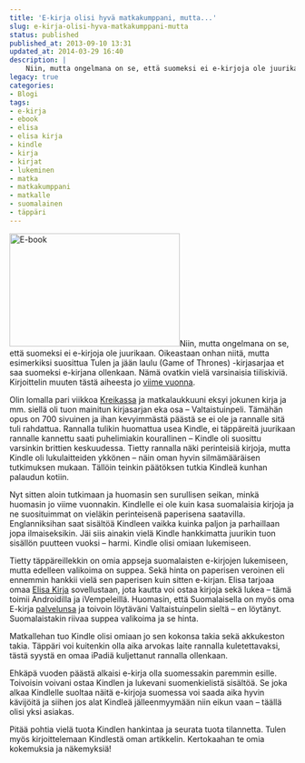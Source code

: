 ```yaml
---
title: 'E-kirja olisi hyvä matkakumppani, mutta...'
slug: e-kirja-olisi-hyva-matkakumppani-mutta
status: published
published_at: 2013-09-10 13:31
updated_at: 2014-03-29 16:40
description: |
    Niin, mutta ongelmana on se, että suomeksi ei e-kirjoja ole juurikaan. Oikeastaan onhan niitä, mutta esimerkiksi suosittua Tulen ja jään laulu (Game of Thrones) -kirjasarjaa et saa suomeksi e-kirjana ollenkaan. Nämä ovatkin vielä varsinaisia tiiliskiviä. Kirjoittelin muuten tästä aiheesta jo viime vuonna. Olin lomalla pari viikkoa Kreikassa ja matkalaukkuuni eksyi jokunen kirja ja mm. siellä… Jatka lukemista E-kirja olisi hyvä matkakumppani, mutta…
legacy: true
categories:
- Blogi
tags:
- e-kirja
- ebook
- elisa
- elisa kirja
- kindle
- kirja
- kirjat
- lukeminen
- matka
- matkakumppani
- matkalle
- suomalainen
- täppäri
---
```


<p><a href="https://cdn.markokaartinen.net/uploads/2012/01/EBook_between_paper_books.jpg"><img loading="lazy" decoding="async" class="alignright size-medium wp-image-2623" alt="E-book" src="https://cdn.markokaartinen.net/uploads/2012/01/EBook_between_paper_books-610x406.jpg" width="300" height="199" /></a>Niin, mutta ongelmana on se, että suomeksi ei e-kirjoja ole juurikaan. Oikeastaan onhan niitä, mutta esimerkiksi suosittua Tulen ja jään laulu (Game of Thrones) -kirjasarjaa et saa suomeksi e-kirjana ollenkaan. Nämä ovatkin vielä varsinaisia tiiliskiviä. Kirjoittelin muuten tästä aiheesta jo <a title="E-kirja vai oikea kirja" href="https://markokaartinen.net/e-kirja-vai-oikea-kirja/">viime vuonna</a>.</p>
<p>Olin lomalla pari viikkoa <a href="http://auringonalla.fi" target="_blank">Kreikassa</a> ja matkalaukkuuni eksyi jokunen kirja ja mm. siellä oli tuon mainitun kirjasarjan eka osa &#8211; Valtaistuinpeli. Tämähän opus on 700 sivuinen ja ihan kevyimmästä päästä se ei ole ja rannalle sitä tuli rahdattua. Rannalla tulikin huomattua usea Kindle, ei täppäreitä juurikaan rannalle kannettu saati puhelimiakin kourallinen &#8211; Kindle oli suosittu varsinkin brittien keskuudessa. Tietty rannalla näki perinteisiä kirjoja, mutta Kindle oli lukulaitteiden ykkönen &#8211; näin oman hyvin silmämääräisen tutkimuksen mukaan. Tällöin teinkin päätöksen tutkia Kindleä kunhan palaudun kotiin.</p>
<p>Nyt sitten aloin tutkimaan ja huomasin sen surullisen seikan, minkä huomasin jo viime vuonnakin. Kindlelle ei ole kuin kasa suomalaisia kirjoja ja ne suosituimmat on vieläkin perinteisenä paperisena saatavilla. Englanniksihan saat sisältöä Kindleen vaikka kuinka paljon ja parhaillaan jopa ilmaiseksikin. Jäi siis ainakin vielä Kindle hankkimatta juurikin tuon sisällön puutteen vuoksi &#8211; harmi. Kindle olisi omiaan lukemiseen.</p>
<p>Tietty täppäreillekkin on omia appseja suomalaisten e-kirjojen lukemiseen, mutta edelleen valikoima on suppea. Sekä hinta on paperisen veroinen eli ennemmin hankkii vielä sen paperisen kuin sitten e-kirjan. Elisa tarjoaa omaa <a href="https://kirja.elisa.fi/" target="_blank">Elisa Kirja</a> sovellustaan, jota kautta voi ostaa kirjoja sekä lukea &#8211; tämä toimii Androidilla ja iVempeleillä. Huomasin, että Suomalaisella on myös oma E-kirja <a href="http://ekirja.suomalainen.com/" target="_blank">palvelunsa</a> ja toivoin löytäväni Valtaistuinpelin sieltä &#8211; en löytänyt. Suomalaistakin riivaa suppea valikoima ja se hinta.</p>
<p>Matkallehan tuo Kindle olisi omiaan jo sen kokonsa takia sekä akkukeston takia. Täppäri voi kuitenkin olla aika arvokas laite rannalla kuletettavaksi, tästä syystä en omaa iPadiä kuljettanut rannalla ollenkaan.</p>
<p>Ehkäpä vuoden päästä alkaisi e-kirja olla suomessakin paremmin esille. Toivoisin voivani ostaa Kindlen ja lukevani suomenkielistä sisältöä. Se joka alkaa Kindlelle suoltaa näitä e-kirjoja suomessa voi saada aika hyvin kävijöitä ja siihen jos alat Kindleä jälleenmyymään niin eikun vaan &#8211; täällä olisi yksi asiakas.</p>
<p>Pitää pohtia vielä tuota Kindlen hankintaa ja seurata tuota tilannetta. Tulen myös kirjoittelemaan Kindlestä oman artikkelin. Kertokaahan te omia kokemuksia ja näkemyksiä!</p>